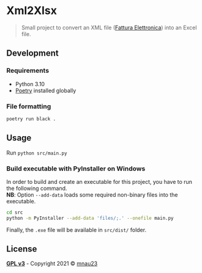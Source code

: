 # Xml2Xlsx

> Small project to convert an XML file
> ([Fattura Elettronica](https://www.agid.gov.it/it/piattaforme/fatturazione-elettronica))
> into an Excel file.

## Development

### Requirements

- Python 3.10
- [Poetry](https://python-poetry.org/) installed globally

### File formatting

```bash
poetry run black .
```

## Usage

Run `python src/main.py`

### Build executable with PyInstaller on Windows

In order to build and create an executable for this project, you have to run the following command.\
**NB**: Option `--add-data` loads some required non-binary files into the executable.

```bash
cd src
python -m PyInstaller --add-data 'files/;.' --onefile main.py
```

Finally, the `.exe` file will be available in `src/dist/` folder.

## License

**[GPL v3](https://www.gnu.org/licenses/gpl-3.0)** - Copyright 2021 &copy; [mnau23](https://mnau23.github.io/)
